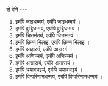 से बेमि --- 

1. इमंपि जाइधम्मयं, एयंपि जाइधम्मयं । 
2. इमंपि वुड्ढिधम्मयं, एयंपि वुड्ढिधम्मयं । 
3. इमंपि चित्तमंतयं, एयंपि चित्तमंतयं । 
4. इमंपि छिण्ण मिलाइ, एयंपि छिण्ण मिलाइ । 
5. इमंपि आहारगं, एयंपि आहारगं । 
6. इमंपि अणिच्चयं, एयंपि अणिच्चयं । 
7. इमंपि असासयं, एयंपि असासयं । 
8. इमंपि चयावचइयं, एयंपि चयावचइयं । 
9. इमंपि विप्परिणामधम्मयं, एयंपि विप्परिणामधम्मयं ।

